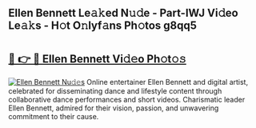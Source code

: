 ## Ellen Bennett Le𝚊𝚔ed N𝚞𝚍e - Part-IWJ Vi𝚍eo Le𝚊𝚔s - H𝚘t O𝚗lyf𝚊ns Ph𝚘tos g8qq5

# <h2><a href="http://hf2smgm.feru.top/?c=Ellen+Bennett">🔗 👉 🔴 Ellen Bennett Vi𝚍𝚎o Ph𝚘t𝚘𝚜</a></h2>

[![Ellen Bennett Nu𝚍𝚎s](https://i.imgur.com/0TWrTi3.gif)](http://hf2smgm.feru.top/?c=Ellen+Bennett)
Online entertainer Ellen Bennett and digital artist, celebrated for disseminating dance and lifestyle content through collaborative dance performances and short videos. Charismatic leader Ellen Bennett, admired for their vision, passion, and unwavering commitment to their cause. 
